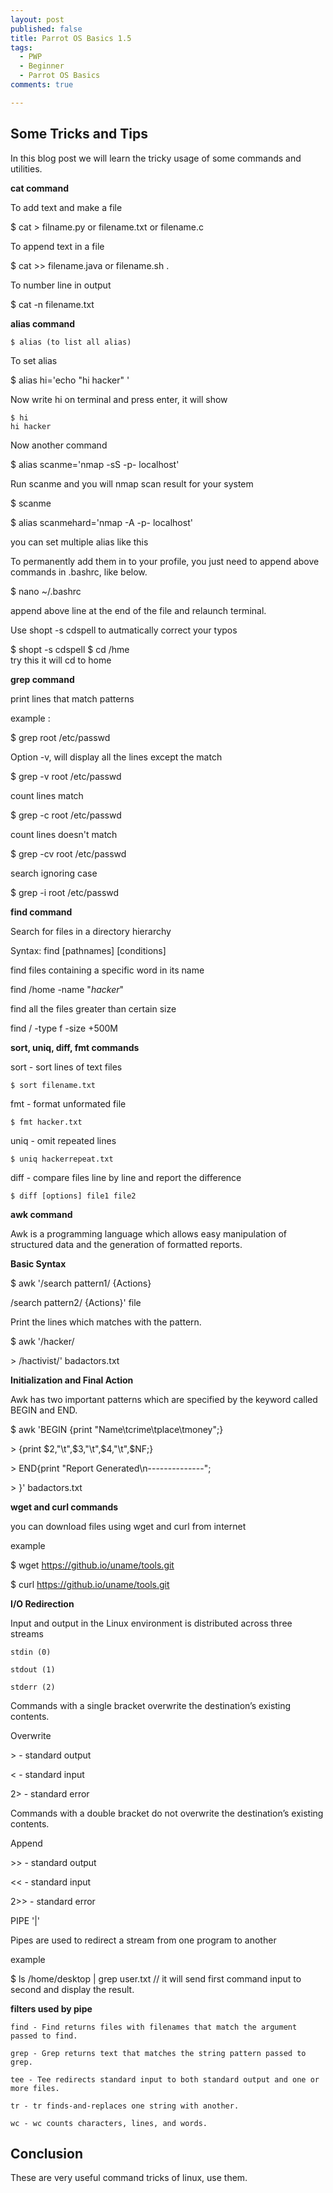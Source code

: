 ```yaml
---
layout: post
published: false
title: Parrot OS Basics 1.5
tags:
  - PWP
  - Beginner
  - Parrot OS Basics
comments: true

---
```

## Some Tricks and Tips

In this blog post we will learn the tricky usage of some commands and utilities.

**cat command**

To add text and make a file


$ cat  > filname.py or filename.txt or filename.c 


To append text in a file


$ cat >> filename.java or filename.sh .


To number line in output


$ cat -n filename.txt


**alias command**

~~~
$ alias (to list all alias)
~~~

To set alias

$ alias hi='echo "hi hacker" '


Now write hi on terminal and press enter, it will show

~~~
$ hi
hi hacker
~~~

Now another command


$ alias scanme='nmap -sS -p- localhost'


Run scanme and you will nmap scan result for your system

$ scanme

$ alias scanmehard='nmap -A -p- localhost'

you can set multiple alias like this

To permanently add them in to your profile, you just need to append above commands in .bashrc, like below.

$ nano ~/.bashrc

append above line at the end of the file and relaunch terminal.


Use shopt -s cdspell to autmatically correct your typos

$ shopt -s cdspell
$ cd /hme            
try this it will cd to home

**grep command**

print lines that match patterns


example :

 $ grep root /etc/passwd


Option -v, will display all the lines except the match

$ grep -v root /etc/passwd

count lines match

$ grep -c root /etc/passwd

count lines doesn't match

$ grep -cv root /etc/passwd

search ignoring case

$ grep -i root /etc/passwd

**find command**


Search for files in a directory hierarchy

Syntax: find [pathnames] [conditions]

find files containing a specific word in its name

 find /home -name "*hacker*"

find all the files greater than certain size

 find / -type f -size +500M

**sort, uniq, diff, fmt commands**


sort - sort lines of text files
~~~
$ sort filename.txt
~~~
fmt - format unformated file
~~~
$ fmt hacker.txt
~~~
uniq - omit repeated lines

~~~
$ uniq hackerrepeat.txt
~~~

diff - compare files line by line and report the difference
~~~
$ diff [options] file1 file2
~~~
**awk command**

Awk is a programming language which allows easy manipulation of structured data and the generation of formatted reports.
 
 **Basic Syntax**
 
$ awk '/search pattern1/ {Actions}

/search pattern2/ {Actions}' file


Print the lines which matches with the pattern.

$ awk '/hacker/

\> /hactivist/' badactors.txt


**Initialization and Final Action**

Awk has two important patterns which are specified by the keyword called BEGIN and END.


$ awk 'BEGIN {print
"Name\tcrime\tplace\tmoney";}

\> {print $2,"\t",$3,"\t",$4,"\t",$NF;}

\> END{print "Report Generated\n--------------";

\> }' badactors.txt

**wget and curl commands**

you can download files using wget and curl from internet

example

$ wget https://github.io/uname/tools.git

$ curl https://github.io/uname/tools.git

**I/O Redirection**


Input and output in the Linux environment is distributed across three streams

    stdin (0)

    stdout (1)

    stderr (2)

Commands with a single bracket overwrite the destination’s existing contents.

Overwrite

 \> - standard output

 < - standard input

 2> - standard error

Commands with a double bracket do not overwrite the destination’s existing contents.

Append

  \>> - standard output

  << - standard input

  2>> - standard error

PIPE '|'

Pipes are used to redirect a stream from one program to another

example

$ ls /home/desktop | grep user.txt               // it will send first command input to second and display the result.


**filters used by pipe**



    find - Find returns files with filenames that match the argument passed to find.

    grep - Grep returns text that matches the string pattern passed to grep.

    tee - Tee redirects standard input to both standard output and one or more files.

    tr - tr finds-and-replaces one string with another.

    wc - wc counts characters, lines, and words.

## Conclusion

These are very useful command tricks of linux, use them.
